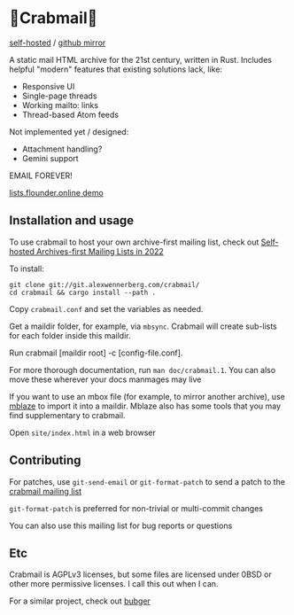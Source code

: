 # 🦀Crabmail🦀

[self-hosted](https://git.alexwennerberg.com/crabmail/) / [github mirror](https://github.com/alexwennerberg/crabmail)

A static mail HTML archive for the 21st century, written in Rust. Includes
helpful "modern" features that existing solutions lack, like:

* Responsive UI
* Single-page threads
* Working mailto: links
* Thread-based Atom feeds

Not implemented yet / designed:
* Attachment handling?
* Gemini support

EMAIL FOREVER!

[lists.flounder.online demo](https://lits.flounder.online)

## Installation and usage

To use crabmail to host your own archive-first mailing list, check out [Self-hosted Archives-first Mailing Lists in 2022](https://alex.flounder.online/tech/howtolist.gmi)

To install:
```
git clone git://git.alexwennerberg.com/crabmail/
cd crabmail && cargo install --path .
```

Copy `crabmail.conf` and set the variables as needed.

Get a maildir folder, for example, via `mbsync`. Crabmail will create sub-lists
for each folder inside this maildir.

Run crabmail [maildir root] -c [config-file.conf].

For more thorough documentation, run `man doc/crabmail.1`. You can also move
these wherever your docs manmages may live

If you want to use an mbox file (for example, to mirror another archive), use
[mblaze](https://github.com/leahneukirchen/mblaze) to import it into a maildir.
Mblaze also has some tools that you may find supplementary to crabmail.

Open `site/index.html` in a web browser 

## Contributing 

For patches, use `git-send-email` or `git-format-patch`
to send a patch to the [crabmail mailing list](https://lists.flounder.online/crabmail/)

`git-format-patch` is preferred for non-trivial or multi-commit changes

You can also use this mailing list for bug reports or questions

## Etc

Crabmail is AGPLv3 licenses, but some files are licensed under 0BSD or other
more permissive licenses. I call this out when I can.

For a similar project, check out [bubger](https://git.causal.agency/bubger/about/)
